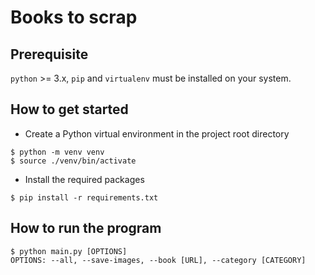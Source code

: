 # Books to scrap

## Prerequisite

`python` >= 3.x, `pip` and `virtualenv` must be installed on your system.

## How to get started

- Create a Python virtual environment in the project root directory

```shell
$ python -m venv venv
$ source ./venv/bin/activate
```

- Install the required packages

```shell
$ pip install -r requirements.txt
```

## How to run the program

```shell
$ python main.py [OPTIONS]
OPTIONS: --all, --save-images, --book [URL], --category [CATEGORY]
```
